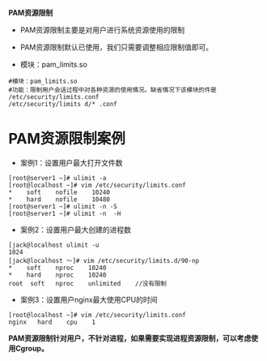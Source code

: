 **PAM资源限制**

- PAM资源限制主要是对用户进行系统资源使用的限制

- PAM资源限制默认已使用，我们只需要调整相应限制值即可。

- 模块：pam_limits.so

```shell
#模块：pam_limits.so
#功能：限制用户会话过程中对各种资源的使用情况。缺省情况下该模块的件是
/etc/security/limits.conf
/etc/security/limits d/* .conf
```

# PAM资源限制案例

- 案例1：设置用户最大打开文件数

```shell
[root@server1 ~]# ulimit -a
[root@localhost ~]# vim /etc/security/limits.conf
*    soft    nofile    10240
*    hard    nofile    10480
[root@server1 ~]# ulimit -n -S
[root@server1 ~]# ulimit -n  -H
```

- 案例2：设置用户最大创建的进程数

```shell
[jack@localhost ulimit -u
1024
[jack@localhost ～]# vim /etc/security/limits.d/90-np
*    soft    nproc    10240
*    hard    nproc    10240
root  soft   nproc    unlimited    //没有限制
```

- 案例3：设置用户nginx最大使用CPU的时间

```shell
[root@localhost ~]# vim /etc/security/limits.conf
nginx	hard	cpu    1
```

**PAM资源限制针对用户，不针对进程，如果需要实现进程资源限制，可以考虑使用Cgroup。**